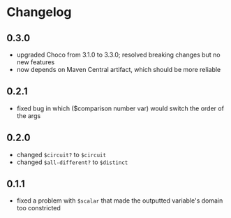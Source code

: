# Changelog

## 0.3.0
- upgraded Choco from 3.1.0 to 3.3.0; resolved breaking changes but no new features
- now depends on Maven Central artifact, which should be more reliable

## 0.2.1
- fixed bug in which ($comparison number var) would switch the order of the args

## 0.2.0
- changed `$circuit?` to `$circuit`
- changed `$all-different?` to `$distinct`

## 0.1.1
- fixed a problem with `$scalar` that made the outputted variable's domain too constricted
